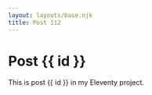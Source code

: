 ```yaml
---
layout: layouts/base.njk
title: Post 112
---
```


# Post {{ id }}

This is post {{ id }} in my Eleventy project.
